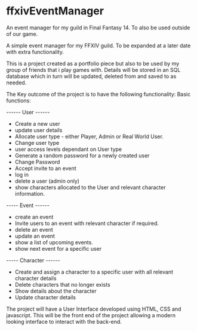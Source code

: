 # ffxivEventManager
An event manager for my guild in Final Fantasy 14. To also be used outside of our game.

A simple event manager for my FFXIV guild. To be expanded at a later date with extra functionality.

This is a project created as a portfolio piece but also to be used by my group of friends that i play games with. Details will be stored in an SQL database which in turn will be updated, deleted from and saved to as needed.

The Key outcome of the project is to have the following functionality: Basic functions:

------ User ------

- Create a new user
- update user details
- Allocate user type - either Player, Admin or Real World User.
- Change user type
- user access levels dependant on User type
- Generate a random password for a newly created user
- Change Password
- Accept invite to an event
- log in
- delete a user (admin only)
- show characters allocated to the User and relevant character information.

----- Event ------

- create an event
- Invite users to an event with relevant character if required.
- delete an event
- update an event
- show a list of upcoming events.
- show next event for a specific user

----- Character ------

- Create and assign a character to a specific user with all relevant character details
- Delete characters that no longer exists
- Show details about the character
- Update character details
 
The project will have a User Interface developed using HTML, CSS and javascript. This will be the front end of the project allowing a modern looking interface to interact with the back-end. 
